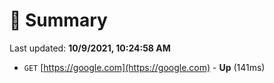 # 📖 Summary
Last updated: **10/9/2021, 10:24:58 AM**

- `GET` [https://google.com](https://google.com) - **Up** (141ms)
